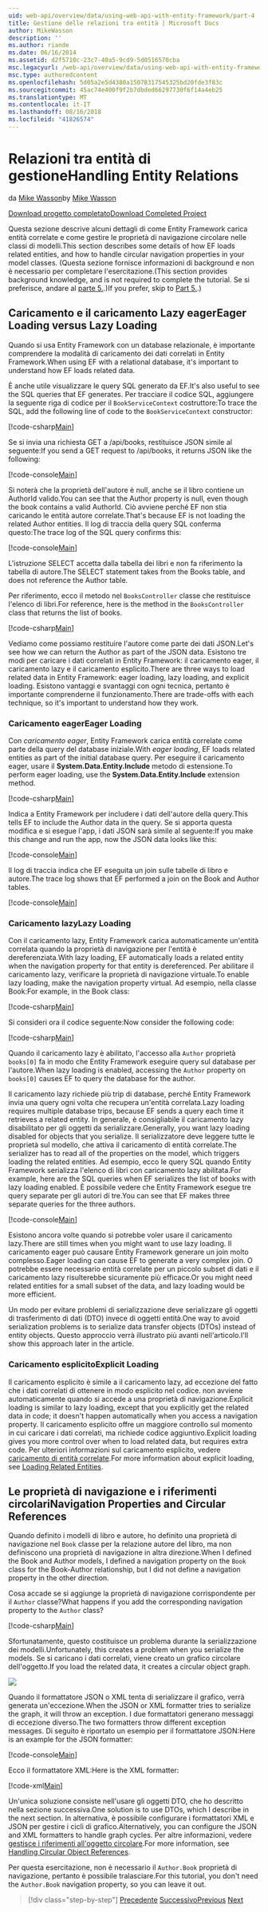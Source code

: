 ```yaml
---
uid: web-api/overview/data/using-web-api-with-entity-framework/part-4
title: Gestione delle relazioni tra entità | Microsoft Docs
author: MikeWasson
description: ''
ms.author: riande
ms.date: 06/16/2014
ms.assetid: d2f5710c-23c7-40a5-9cd9-5d0516570cba
msc.legacyurl: /web-api/overview/data/using-web-api-with-entity-framework/part-4
msc.type: authoredcontent
ms.openlocfilehash: 5d05a2e5d4380a15078317545325bd20fde3f83c
ms.sourcegitcommit: 45ac74e400f9f2b7dbded66297730f6f14a4eb25
ms.translationtype: MT
ms.contentlocale: it-IT
ms.lasthandoff: 08/16/2018
ms.locfileid: "41826574"
---
```

<a name="handling-entity-relations"></a><span data-ttu-id="68e65-102">Relazioni tra entità di gestione</span><span class="sxs-lookup"><span data-stu-id="68e65-102">Handling Entity Relations</span></span>
====================
<span data-ttu-id="68e65-103">da [Mike Wasson](https://github.com/MikeWasson)</span><span class="sxs-lookup"><span data-stu-id="68e65-103">by [Mike Wasson](https://github.com/MikeWasson)</span></span>

[<span data-ttu-id="68e65-104">Download progetto completato</span><span class="sxs-lookup"><span data-stu-id="68e65-104">Download Completed Project</span></span>](https://github.com/MikeWasson/BookService)

<span data-ttu-id="68e65-105">Questa sezione descrive alcuni dettagli di come Entity Framework carica entità correlate e come gestire le proprietà di navigazione circolare nelle classi di modelli.</span><span class="sxs-lookup"><span data-stu-id="68e65-105">This section describes some details of how EF loads related entities, and how to handle circular navigation properties in your model classes.</span></span> <span data-ttu-id="68e65-106">(Questa sezione fornisce informazioni di background e non è necessario per completare l'esercitazione.</span><span class="sxs-lookup"><span data-stu-id="68e65-106">(This section provides background knowledge, and is not required to complete the tutorial.</span></span> <span data-ttu-id="68e65-107">Se si preferisce, andare al [parte 5.](part-5.md).)</span><span class="sxs-lookup"><span data-stu-id="68e65-107">If you prefer, skip to [Part 5.](part-5.md).)</span></span>

## <a name="eager-loading-versus-lazy-loading"></a><span data-ttu-id="68e65-108">Caricamento e il caricamento Lazy eager</span><span class="sxs-lookup"><span data-stu-id="68e65-108">Eager Loading versus Lazy Loading</span></span>

<span data-ttu-id="68e65-109">Quando si usa Entity Framework con un database relazionale, è importante comprendere la modalità di caricamento dei dati correlati in Entity Framework.</span><span class="sxs-lookup"><span data-stu-id="68e65-109">When using EF with a relational database, it's important to understand how EF loads related data.</span></span>

<span data-ttu-id="68e65-110">È anche utile visualizzare le query SQL generato da EF.</span><span class="sxs-lookup"><span data-stu-id="68e65-110">It's also useful to see the SQL queries that EF generates.</span></span> <span data-ttu-id="68e65-111">Per tracciare il codice SQL, aggiungere la seguente riga di codice per il `BookServiceContext` costruttore:</span><span class="sxs-lookup"><span data-stu-id="68e65-111">To trace the SQL, add the following line of code to the `BookServiceContext` constructor:</span></span>

[!code-csharp[Main](part-4/samples/sample1.cs)]

<span data-ttu-id="68e65-112">Se si invia una richiesta GET a /api/books, restituisce JSON simile al seguente:</span><span class="sxs-lookup"><span data-stu-id="68e65-112">If you send a GET request to /api/books, it returns JSON like the following:</span></span>

[!code-console[Main](part-4/samples/sample2.cmd)]

<span data-ttu-id="68e65-113">Si noterà che la proprietà dell'autore è null, anche se il libro contiene un AuthorId valido.</span><span class="sxs-lookup"><span data-stu-id="68e65-113">You can see that the Author property is null, even though the book contains a valid AuthorId.</span></span> <span data-ttu-id="68e65-114">Ciò avviene perché EF non stia caricando le entità autore correlate.</span><span class="sxs-lookup"><span data-stu-id="68e65-114">That's because EF is not loading the related Author entities.</span></span> <span data-ttu-id="68e65-115">Il log di traccia della query SQL conferma questo:</span><span class="sxs-lookup"><span data-stu-id="68e65-115">The trace log of the SQL query confirms this:</span></span>

[!code-console[Main](part-4/samples/sample3.sql)]

<span data-ttu-id="68e65-116">L'istruzione SELECT accetta dalla tabella dei libri e non fa riferimento la tabella di autore.</span><span class="sxs-lookup"><span data-stu-id="68e65-116">The SELECT statement takes from the Books table, and does not reference the Author table.</span></span>

<span data-ttu-id="68e65-117">Per riferimento, ecco il metodo nel `BooksController` classe che restituisce l'elenco di libri.</span><span class="sxs-lookup"><span data-stu-id="68e65-117">For reference, here is the method in the `BooksController` class that returns the list of books.</span></span>

[!code-csharp[Main](part-4/samples/sample4.cs)]

<span data-ttu-id="68e65-118">Vediamo come possiamo restituire l'autore come parte dei dati JSON.</span><span class="sxs-lookup"><span data-stu-id="68e65-118">Let's see how we can return the Author as part of the JSON data.</span></span> <span data-ttu-id="68e65-119">Esistono tre modi per caricare i dati correlati in Entity Framework: il caricamento eager, il caricamento lazy e il caricamento esplicito.</span><span class="sxs-lookup"><span data-stu-id="68e65-119">There are three ways to load related data in Entity Framework: eager loading, lazy loading, and explicit loading.</span></span> <span data-ttu-id="68e65-120">Esistono vantaggi e svantaggi con ogni tecnica, pertanto è importante comprenderne il funzionamento.</span><span class="sxs-lookup"><span data-stu-id="68e65-120">There are trade-offs with each technique, so it's important to understand how they work.</span></span>

### <a name="eager-loading"></a><span data-ttu-id="68e65-121">Caricamento eager</span><span class="sxs-lookup"><span data-stu-id="68e65-121">Eager Loading</span></span>

<span data-ttu-id="68e65-122">Con *caricamento eager*, Entity Framework carica entità correlate come parte della query del database iniziale.</span><span class="sxs-lookup"><span data-stu-id="68e65-122">With *eager loading*, EF loads related entities as part of the initial database query.</span></span> <span data-ttu-id="68e65-123">Per eseguire il caricamento eager, usare il **System.Data.Entity.Include** metodo di estensione.</span><span class="sxs-lookup"><span data-stu-id="68e65-123">To perform eager loading, use the **System.Data.Entity.Include** extension method.</span></span>

[!code-csharp[Main](part-4/samples/sample5.cs)]

<span data-ttu-id="68e65-124">Indica a Entity Framework per includere i dati dell'autore della query.</span><span class="sxs-lookup"><span data-stu-id="68e65-124">This tells EF to include the Author data in the query.</span></span> <span data-ttu-id="68e65-125">Se si apporta questa modifica e si esegue l'app, i dati JSON sarà simile al seguente:</span><span class="sxs-lookup"><span data-stu-id="68e65-125">If you make this change and run the app, now the JSON data looks like this:</span></span>

[!code-console[Main](part-4/samples/sample6.cmd)]

<span data-ttu-id="68e65-126">Il log di traccia indica che EF eseguita un join sulle tabelle di libro e autore.</span><span class="sxs-lookup"><span data-stu-id="68e65-126">The trace log shows that EF performed a join on the Book and Author tables.</span></span>

[!code-console[Main](part-4/samples/sample7.cmd)]

### <a name="lazy-loading"></a><span data-ttu-id="68e65-127">Caricamento lazy</span><span class="sxs-lookup"><span data-stu-id="68e65-127">Lazy Loading</span></span>

<span data-ttu-id="68e65-128">Con il caricamento lazy, Entity Framework carica automaticamente un'entità correlata quando la proprietà di navigazione per l'entità è dereferenziata.</span><span class="sxs-lookup"><span data-stu-id="68e65-128">With lazy loading, EF automatically loads a related entity when the navigation property for that entity is dereferenced.</span></span> <span data-ttu-id="68e65-129">Per abilitare il caricamento lazy, verificare la proprietà di navigazione virtuale.</span><span class="sxs-lookup"><span data-stu-id="68e65-129">To enable lazy loading, make the navigation property virtual.</span></span> <span data-ttu-id="68e65-130">Ad esempio, nella classe Book:</span><span class="sxs-lookup"><span data-stu-id="68e65-130">For example, in the Book class:</span></span>

[!code-csharp[Main](part-4/samples/sample8.cs?highlight=6)]

<span data-ttu-id="68e65-131">Si consideri ora il codice seguente:</span><span class="sxs-lookup"><span data-stu-id="68e65-131">Now consider the following code:</span></span>

[!code-csharp[Main](part-4/samples/sample9.cs)]

<span data-ttu-id="68e65-132">Quando il caricamento lazy è abilitato, l'accesso alla `Author` proprietà `books[0]` fa in modo che Entity Framework eseguire query sul database per l'autore.</span><span class="sxs-lookup"><span data-stu-id="68e65-132">When lazy loading is enabled, accessing the `Author` property on `books[0]` causes EF to query the database for the author.</span></span>

<span data-ttu-id="68e65-133">Il caricamento lazy richiede più trip di database, perché Entity Framework invia una query ogni volta che recupera un'entità correlata.</span><span class="sxs-lookup"><span data-stu-id="68e65-133">Lazy loading requires multiple database trips, because EF sends a query each time it retrieves a related entity.</span></span> <span data-ttu-id="68e65-134">In generale, è consigliabile il caricamento lazy disabilitato per gli oggetti da serializzare.</span><span class="sxs-lookup"><span data-stu-id="68e65-134">Generally, you want lazy loading disabled for objects that you serialize.</span></span> <span data-ttu-id="68e65-135">Il serializzatore deve leggere tutte le proprietà sul modello, che attiva il caricamento di entità correlate.</span><span class="sxs-lookup"><span data-stu-id="68e65-135">The serializer has to read all of the properties on the model, which triggers loading the related entities.</span></span> <span data-ttu-id="68e65-136">Ad esempio, ecco le query SQL quando Entity Framework serializza l'elenco di libri con caricamento lazy abilitata.</span><span class="sxs-lookup"><span data-stu-id="68e65-136">For example, here are the SQL queries when EF serializes the list of books with lazy loading enabled.</span></span> <span data-ttu-id="68e65-137">È possibile vedere che Entity Framework esegue tre query separate per gli autori di tre.</span><span class="sxs-lookup"><span data-stu-id="68e65-137">You can see that EF makes three separate queries for the three authors.</span></span>

[!code-console[Main](part-4/samples/sample10.sql)]

<span data-ttu-id="68e65-138">Esistono ancora volte quando si potrebbe voler usare il caricamento lazy.</span><span class="sxs-lookup"><span data-stu-id="68e65-138">There are still times when you might want to use lazy loading.</span></span> <span data-ttu-id="68e65-139">Il caricamento eager può causare Entity Framework generare un join molto complesso.</span><span class="sxs-lookup"><span data-stu-id="68e65-139">Eager loading can cause EF to generate a very complex join.</span></span> <span data-ttu-id="68e65-140">O potrebbe essere necessario entità correlate per un piccolo subset di dati e il caricamento lazy risulterebbe sicuramente più efficace.</span><span class="sxs-lookup"><span data-stu-id="68e65-140">Or you might need related entities for a small subset of the data, and lazy loading would be more efficient.</span></span>

<span data-ttu-id="68e65-141">Un modo per evitare problemi di serializzazione deve serializzare gli oggetti di trasferimento di dati (DTO) invece di oggetti entità.</span><span class="sxs-lookup"><span data-stu-id="68e65-141">One way to avoid serialization problems is to serialize data transfer objects (DTOs) instead of entity objects.</span></span> <span data-ttu-id="68e65-142">Questo approccio verrà illustrato più avanti nell'articolo.</span><span class="sxs-lookup"><span data-stu-id="68e65-142">I'll show this approach later in the article.</span></span>

### <a name="explicit-loading"></a><span data-ttu-id="68e65-143">Caricamento esplicito</span><span class="sxs-lookup"><span data-stu-id="68e65-143">Explicit Loading</span></span>

<span data-ttu-id="68e65-144">Il caricamento esplicito è simile a il caricamento lazy, ad eccezione del fatto che i dati correlati di ottenere in modo esplicito nel codice. non avviene automaticamente quando si accede a una proprietà di navigazione.</span><span class="sxs-lookup"><span data-stu-id="68e65-144">Explicit loading is similar to lazy loading, except that you explicitly get the related data in code; it doesn't happen automatically when you access a navigation property.</span></span> <span data-ttu-id="68e65-145">Il caricamento esplicito offre un maggiore controllo sul momento in cui caricare i dati correlati, ma richiede codice aggiuntivo.</span><span class="sxs-lookup"><span data-stu-id="68e65-145">Explicit loading gives you more control over when to load related data, but requires extra code.</span></span> <span data-ttu-id="68e65-146">Per ulteriori informazioni sul caricamento esplicito, vedere [caricamento di entità correlate](https://msdn.microsoft.com/data/jj574232#explicit).</span><span class="sxs-lookup"><span data-stu-id="68e65-146">For more information about explicit loading, see [Loading Related Entities](https://msdn.microsoft.com/data/jj574232#explicit).</span></span>

## <a name="navigation-properties-and-circular-references"></a><span data-ttu-id="68e65-147">Le proprietà di navigazione e i riferimenti circolari</span><span class="sxs-lookup"><span data-stu-id="68e65-147">Navigation Properties and Circular References</span></span>

<span data-ttu-id="68e65-148">Quando definito i modelli di libro e autore, ho definito una proprietà di navigazione nel `Book` classe per la relazione autore del libro, ma non definiscono una proprietà di navigazione in altra direzione.</span><span class="sxs-lookup"><span data-stu-id="68e65-148">When I defined the Book and Author models, I defined a navigation property on the `Book` class for the Book-Author relationship, but I did not define a navigation property in the other direction.</span></span>

<span data-ttu-id="68e65-149">Cosa accade se si aggiunge la proprietà di navigazione corrispondente per il `Author` classe?</span><span class="sxs-lookup"><span data-stu-id="68e65-149">What happens if you add the corresponding navigation property to the `Author` class?</span></span>

[!code-csharp[Main](part-4/samples/sample11.cs?highlight=7)]

<span data-ttu-id="68e65-150">Sfortunatamente, questo costituisce un problema durante la serializzazione dei modelli.</span><span class="sxs-lookup"><span data-stu-id="68e65-150">Unfortunately, this creates a problem when you serialize the models.</span></span> <span data-ttu-id="68e65-151">Se si caricano i dati correlati, viene creato un grafico circolare dell'oggetto.</span><span class="sxs-lookup"><span data-stu-id="68e65-151">If you load the related data, it creates a circular object graph.</span></span>

![](part-4/_static/image1.png)

<span data-ttu-id="68e65-152">Quando il formattatore JSON o XML tenta di serializzare il grafico, verrà generata un'eccezione.</span><span class="sxs-lookup"><span data-stu-id="68e65-152">When the JSON or XML formatter tries to serialize the graph, it will throw an exception.</span></span> <span data-ttu-id="68e65-153">I due formattatori generano messaggi di eccezione diverso.</span><span class="sxs-lookup"><span data-stu-id="68e65-153">The two formatters throw different exception messages.</span></span> <span data-ttu-id="68e65-154">Di seguito è riportato un esempio per il formattatore JSON:</span><span class="sxs-lookup"><span data-stu-id="68e65-154">Here is an example for the JSON formatter:</span></span>

[!code-console[Main](part-4/samples/sample12.cmd)]

<span data-ttu-id="68e65-155">Ecco il formattatore XML:</span><span class="sxs-lookup"><span data-stu-id="68e65-155">Here is the XML formatter:</span></span>

[!code-xml[Main](part-4/samples/sample13.xml)]

<span data-ttu-id="68e65-156">Un'unica soluzione consiste nell'usare gli oggetti DTO, che ho descritto nella sezione successiva.</span><span class="sxs-lookup"><span data-stu-id="68e65-156">One solution is to use DTOs, which I describe in the next section.</span></span> <span data-ttu-id="68e65-157">In alternativa, è possibile configurare i formattatori XML e JSON per gestire i cicli di grafico.</span><span class="sxs-lookup"><span data-stu-id="68e65-157">Alternatively, you can configure the JSON and XML formatters to handle graph cycles.</span></span> <span data-ttu-id="68e65-158">Per altre informazioni, vedere [gestisce i riferimenti all'oggetto circolare](../../formats-and-model-binding/json-and-xml-serialization.md#handling_circular_object_references).</span><span class="sxs-lookup"><span data-stu-id="68e65-158">For more information, see [Handling Circular Object References](../../formats-and-model-binding/json-and-xml-serialization.md#handling_circular_object_references).</span></span>

<span data-ttu-id="68e65-159">Per questa esercitazione, non è necessario il `Author.Book` proprietà di navigazione, pertanto è possibile tralasciare.</span><span class="sxs-lookup"><span data-stu-id="68e65-159">For this tutorial, you don't need the `Author.Book` navigation property, so you can leave it out.</span></span>

> [!div class="step-by-step"]
> <span data-ttu-id="68e65-160">[Precedente](part-3.md)
> [Successivo](part-5.md)</span><span class="sxs-lookup"><span data-stu-id="68e65-160">[Previous](part-3.md)
[Next](part-5.md)</span></span>
